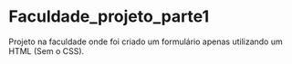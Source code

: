 # Faculdade_projeto_parte1
Projeto na faculdade onde foi criado um formulário apenas utilizando um HTML (Sem o CSS).
